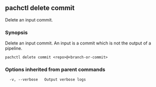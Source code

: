 ## pachctl delete commit

Delete an input commit.

### Synopsis


Delete an input commit. An input is a commit which is not the output of a pipeline.

```
pachctl delete commit <repo>@<branch-or-commit>
```

### Options inherited from parent commands

```
  -v, --verbose   Output verbose logs
```

